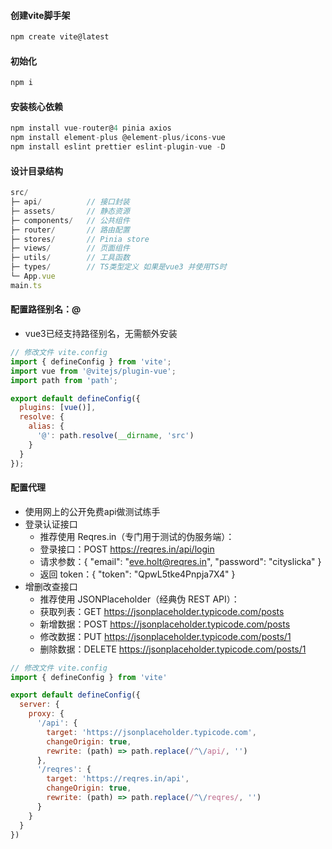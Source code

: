 
#### 创建vite脚手架
```js
npm create vite@latest
```

#### 初始化
```js
npm i
```

#### 安装核心依赖
```js
npm install vue-router@4 pinia axios
npm install element-plus @element-plus/icons-vue
npm install eslint prettier eslint-plugin-vue -D
```

#### 设计目录结构
```js
src/
├─ api/          // 接口封装
├─ assets/       // 静态资源
├─ components/   // 公共组件
├─ router/       // 路由配置
├─ stores/       // Pinia store
├─ views/        // 页面组件
├─ utils/        // 工具函数
├─ types/        // TS类型定义 如果是vue3 并使用TS时
└─ App.vue
main.ts
```


#### 配置路径别名：@
- vue3已经支持路径别名，无需额外安装
```js
// 修改文件 vite.config
import { defineConfig } from 'vite';
import vue from '@vitejs/plugin-vue';
import path from 'path';

export default defineConfig({
  plugins: [vue()],
  resolve: {
    alias: {
      '@': path.resolve(__dirname, 'src')
    }
  }
});
```

#### 配置代理
- 使用网上的公开免费api做测试练手
- 登录认证接口
    - 推荐使用 Reqres.in（专门用于测试的伪服务端）：
    - 登录接口：POST https://reqres.in/api/login
    - 请求参数：{ "email": "eve.holt@reqres.in", "password": "cityslicka" }
    - 返回 token：{ "token": "QpwL5tke4Pnpja7X4" }
- 增删改查接口
    - 推荐使用 JSONPlaceholder（经典伪 REST API）：
    - 获取列表：GET https://jsonplaceholder.typicode.com/posts
    - 新增数据：POST https://jsonplaceholder.typicode.com/posts
    - 修改数据：PUT https://jsonplaceholder.typicode.com/posts/1
    - 删除数据：DELETE https://jsonplaceholder.typicode.com/posts/1
```js
// 修改文件 vite.config
import { defineConfig } from 'vite'

export default defineConfig({
  server: {
    proxy: {
      '/api': {
        target: 'https://jsonplaceholder.typicode.com',
        changeOrigin: true,
        rewrite: (path) => path.replace(/^\/api/, '')
      },
      '/reqres': {
        target: 'https://reqres.in/api',
        changeOrigin: true,
        rewrite: (path) => path.replace(/^\/reqres/, '')
      }
    }
  }
})
```
